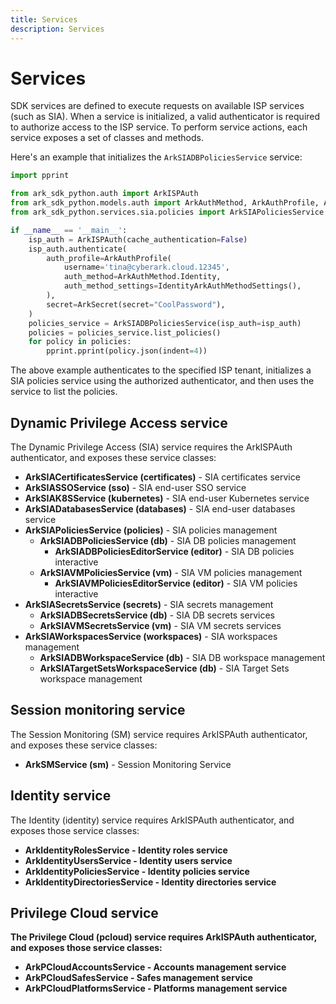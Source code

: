```yaml
---
title: Services
description: Services
---
```


# Services

SDK services are defined to execute requests on available ISP services (such as SIA). When a service is initialized, a valid authenticator is required to authorize access to the ISP service. To perform service actions, each service exposes a set of classes and methods.

Here's an example that initializes the `ArkSIADBPoliciesService` service:

```python
import pprint

from ark_sdk_python.auth import ArkISPAuth
from ark_sdk_python.models.auth import ArkAuthMethod, ArkAuthProfile, ArkSecret, IdentityArkAuthMethodSettings
from ark_sdk_python.services.sia.policies import ArkSIAPoliciesService

if __name__ == '__main__':
    isp_auth = ArkISPAuth(cache_authentication=False)
    isp_auth.authenticate(
        auth_profile=ArkAuthProfile(
            username='tina@cyberark.cloud.12345',
            auth_method=ArkAuthMethod.Identity,
            auth_method_settings=IdentityArkAuthMethodSettings(),
        ),
        secret=ArkSecret(secret="CoolPassword"),
    )
    policies_service = ArkSIADBPoliciesService(isp_auth=isp_auth)
    policies = policies_service.list_policies()
    for policy in policies:
        pprint.pprint(policy.json(indent=4))
```

The above example authenticates to the specified ISP tenant, initializes a SIA policies service using the authorized authenticator, and then uses the service to list the policies.

## Dynamic Privilege Access service

The Dynamic Privilege Access (SIA) service requires the ArkISPAuth authenticator, and exposes these service classes:

- <b>ArkSIACertificatesService (certificates)</b> - SIA certificates service
- <b>ArkSIASSOService (sso)</b> - SIA end-user SSO service
- <b>ArkSIAK8SService (kubernetes)</b> - SIA end-user Kubernetes service
- <b>ArkSIADatabasesService (databases)</b> - SIA end-user databases service
- <b>ArkSIAPoliciesService (policies)</b> - SIA policies management
    - <b>ArkSIADBPoliciesService (db)</b> - SIA DB policies management
        - **ArkSIADBPoliciesEditorService (editor)** - SIA DB policies interactive
    - <b>ArkSIAVMPoliciesService (vm)</b> - SIA VM policies management
        - **ArkSIAVMPoliciesEditorService (editor)** - SIA VM policies interactive
- <b>ArkSIASecretsService (secrets)</b> - SIA secrets management
    - <b>ArkSIADBSecretsService (db)</b> - SIA DB secrets services
    - <b>ArkSIAVMSecretsService (vm)</b> - SIA VM secrets services
- <b>ArkSIAWorkspacesService (workspaces)</b> - SIA workspaces management
    - <b>ArkSIADBWorkspaceService (db)</b> - SIA DB workspace management
    - <b>ArkSIATargetSetsWorkspaceService (db)</b> - SIA Target Sets workspace management


## Session monitoring service
The Session Monitoring (SM) service requires ArkISPAuth authenticator, and exposes these service classes:
- <b>ArkSMService (sm)</b> - Session Monitoring Service


## Identity service
The Identity (identity) service requires ArkISPAuth authenticator, and exposes those service classes:
- <b>ArkIdentityRolesService - Identity roles service
- <b>ArkIdentityUsersService - Identity users service
- <b>ArkIdentityPoliciesService - Identity policies service
- <b>ArkIdentityDirectoriesService - Identity directories service


## Privilege Cloud service
The Privilege Cloud (pcloud) service requires ArkISPAuth authenticator, and exposes those service classes:
- <b>ArkPCloudAccountsService</b> - Accounts management service
- <b>ArkPCloudSafesService</b> - Safes management service
- <b>ArkPCloudPlatformsService</b> - Platforms management service
